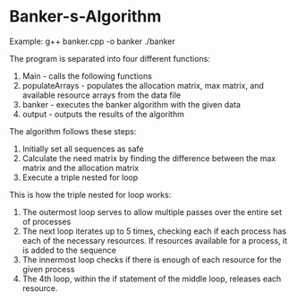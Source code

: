 # Banker-s-Algorithm
Example:
g++ banker.cpp -o banker
./banker

The program is separated into four different functions:
1. Main - calls the following functions
2. populateArrays - populates the allocation matrix, max matrix, and available resource arrays from the data file
3. banker - executes the banker algorithm with the given data
4. output - outputs the results of the algorithm

The algorithm follows these steps:
1. Initially set all sequences as safe
2. Calculate the need matrix by finding the difference between the max matrix and the allocation matrix
3. Execute a triple nested for loop

This is how the triple nested for loop works:
1. The outermost loop serves to allow multiple passes over the entire set of processes
2. The next loop iterates up to 5 times, checking each if each process has each of the necessary resources. If resources available for a process, it is added to the sequence
3. The innermost loop checks if there is enough of each resource for the given process
4. The 4th loop, within the if statement of the middle loop, releases each resource.















